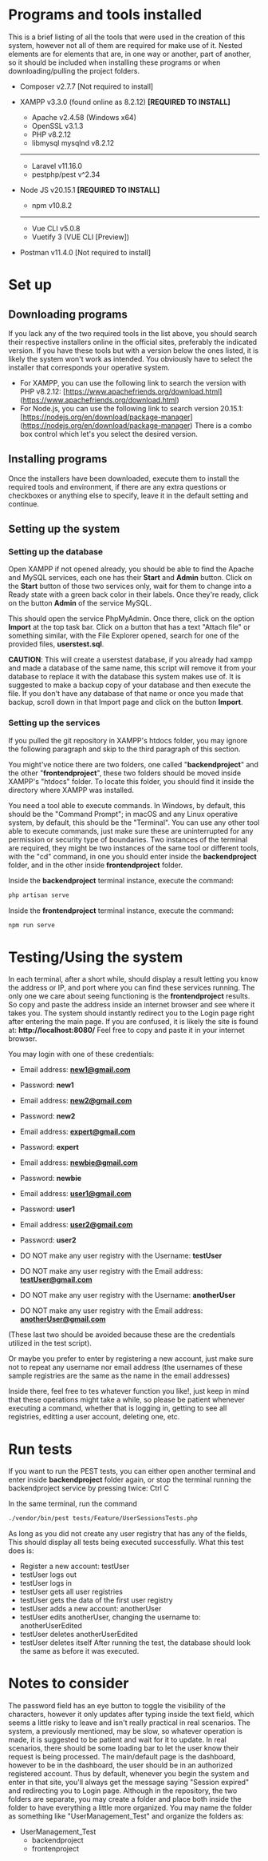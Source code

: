 # Programs and tools installed
This is a brief listing of all the tools that were used in the creation of this system, however not all of them are required for make use of it. Nested elements are for elements that are, in one way or another, part of another, so it should be included when installing these programs or when downloading/pulling the project folders.

- Composer v2.7.7 [Not required to install]

- XAMPP v3.3.0 (found online as 8.2.12) **[REQUIRED TO INSTALL]**
	- Apache v2.4.58 (Windows x64)
	- OpenSSL v3.1.3
	- PHP v8.2.12
	- libmysql mysqlnd v8.2.12
	- ------------------
	- Laravel v11.16.0
	- pestphp/pest v^2.34

- Node JS v20.15.1 **[REQUIRED TO INSTALL]**
	- npm v10.8.2
	- ------------------
	- Vue CLI v5.0.8
	- Vuetify 3 (VUE CLI [Preview])

- Postman v11.4.0 [Not required to install]


# Set up
## Downloading programs
If you lack any of the two required tools in the list above, you should search their respective installers online in the official sites, preferably the indicated version. If you have these tools but with a version below the ones listed, it is likely the system won't work as intended. You obviously have to select the installer that corresponds your operative system.

- For XAMPP, you can use the following link to search the version with PHP v8.2.12: [https://www.apachefriends.org/download.html] (https://www.apachefriends.org/download.html)
- For Node.js, you can use the following link to search version 20.15.1: [https://nodejs.org/en/download/package-manager] (https://nodejs.org/en/download/package-manager) There is a combo box control which let's you select the desired version.

## Installing programs
Once the installers have been downloaded, execute them to install the required tools and environment, if there are any extra questions or checkboxes or anything else to specify, leave it in the default setting and continue.

## Setting up the system
### Setting up the database
Open XAMPP if not opened already, you should be able to find the Apache and MySQL services, each one has their **Start** and **Admin** button. Click on the **Start** button of those two services only, wait for them to change into a Ready state with a green back color in their labels. Once they're ready, click on the button **Admin** of the service MySQL.

This should open the service PhpMyAdmin. Once there, click on the option **Import** at the top task bar. Click on a button that has a text "Attach file" or something similar, with the File Explorer opened, search for one of the provided files, **userstest.sql**.

**CAUTION**: This will create a userstest database, if you already had xampp and made a database of the same name, this script will remove it from your database to replace it with the database this system makes use of. It is suggested to make a backup copy of your database and then execute the file.
If you don't have any database of that name or once you made that backup, scroll down in that Import page and click on the button **Import**.


### Setting up the services
If you pulled the git repository in XAMPP's htdocs folder, you may ignore the following paragraph and skip to the third paragraph of this section.

You might've notice there are two folders, one called "**backendproject**" and the other "**frontendproject**", these two folders should be moved inside XAMPP's "htdocs" folder. To locate this folder, you should find it inside the directory where XAMPP was installed.

You need a tool able to execute commands. In Windows, by default, this should be the "Command Prompt"; in macOS and any Linux operative system, by default, this should be the "Terminal". You can use any other tool able to execute commands, just make sure these are uninterrupted for any permission or security type of boundaries. Two instances of the terminal are required, they might be two instances of the same tool or different tools, with the "cd" command, in one you should enter inside the **backendproject** folder, and in the other inside **frontendproject** folder.

Inside the **backendproject** terminal instance, execute the command:
```bash
php artisan serve
```

Inside the **frontendproject** terminal instance, execute the command:
```bash
npm run serve
```

# Testing/Using the system
In each terminal, after a short while, should display a result letting you know the address or IP, and port where you can find these services running. The only one we care about seeing functioning is the **frontendproject** results. So copy and paste the address inside an internet browser and see where it takes you. The system should instantly redirect you to the Login page right after entering the main page.
If you are confused, it is likely the site is found at:
**http://localhost:8080/**
Feel free to copy and paste it in your internet browser.

You may login with one of these credentials:
- Email address: **new1@gmail.com**
- Password: **new1**

- Email address: **new2@gmail.com**
- Password: **new2**

- Email address: **expert@gmail.com**
- Password: **expert**

- Email address: **newbie@gmail.com**
- Password: **newbie**

- Email address: **user1@gmail.com**
- Password: **user1**

- Email address: **user2@gmail.com**
- Password: **user2**

- DO NOT make any user registry with the Username: **testUser**
- DO NOT make any user registry with the Email address: **testUser@gmail.com**

- DO NOT make any user registry with the Username: **anotherUser**
- DO NOT make any user registry with the Email address: **anotherUser@gmail.com**

(These last two should be avoided because these are the credentials utilized in the test script).

Or maybe you prefer to enter by registering a new account, just make sure not to repeat any username nor email address (the usernames of these sample registries are the same as the name in the email addresses)

Inside there, feel free to tes whatever function you like!, just keep in mind that these operations might take a while, so please be patient whenever executing a command, whether that is logging in, getting to see all registries, editting a user account, deleting one, etc.


# Run tests
If you want to run the PEST tests, you can either open another terminal and enter inside **backendproject** folder again, or stop the terminal running the backendproject service by pressing twice: Ctrl C

In the same terminal, run the command
```bash
./vendor/bin/pest tests/Feature/UserSessionsTests.php
```

As long as you did not create any user registry that has any of the fields, This should display all tests being executed successfully. What this test does is:
- Register a new account: testUser
- testUser logs out
- testUser logs in
- testUser gets all user registries
- testUser gets the data of the first user registry
- testUser adds a new account: anotherUser
- testUser edits anotherUser, changing the username to: anotherUserEdited
- testUser deletes anotherUserEdited
- testUser deletes itself
After running the test, the database should look the same as before it was executed.


# Notes to consider
The password field has an eye button to toggle the visibility of the characters, however it only updates after typing inside the text field, which seems a little risky to leave and isn't really practical in real scenarios.
The system, a previously mentioned, may be slow, so whatever operation is made, it is suggested to be patient and wait for it to update. In real scenarios, there should be some loading bar to let the user know their request is being processed.
The main/default page is the dashboard, however to be in the dashboard, the user should be in  an authorized registered account. Thus by default, whenever you begin the system and enter in that site, you'll always get the message saying "Session expired" and redirecting you to Login page.
Although in the repository, the two folders are separate, you may create a folder and place both inside the folder to have everything a little more organized. You may name the folder as something like "UserManagement_Test" and organize the folders as:
- UserManagement_Test
	- backendproject
	- frontenproject
